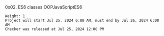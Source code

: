  0x02. ES6 classes
OOPJavaScriptES6

    Weight: 1
    Project will start Jul 25, 2024 6:00 AM, must end by Jul 26, 2024 6:00 AM
    Checker was released at Jul 25, 2024 12:00 PM
